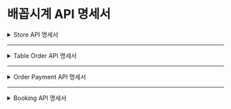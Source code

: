 # 배꼽시계 API 명세서

<details>
<summary> Store API 명세서 </summary>

## 기본 정보
- **Base URL**: `/store`
- **Authentication**: Optional (Depending on your implementation)

## 목차
- [1. GET `/getAll`](#1-get-getall) - 모든 가게 조회
- [2. GET `/search`](#2-get-search) - 가게 검색
- [3. GET `/:storeId/tables`](#3-get-storeidtables) - 특정 가게의 테이블 정보 조회
- [4. GET `/:storeId/orders`](#4-get-storeidorders) - 특정 가게의 미결제 주문 조회
- [5. GET `/:tableId/orders`](#5-get-tableidorders) - 특정 테이블의 미결제 주문 조회
- [6. GET `/:storeId/menus`](#6-get-storeidmenus) - 특정 가게의 메뉴 조회
- [7. GET `/:storeId`](#7-get-storeid) - 특정 가게의 상세 정보 조회
- [8. POST `/:storeId/tables`](#8-post-storeidtables) - 테이블 정보 수정 및 등록
- [9. POST `/:storeId/menu-categories`](#9-post-storeidmenu-categories) - 메뉴 카테고리 추가
- [10. POST `/:menuCateId/menus`](#10-post-menucateidmenus) - 메뉴 추가
- [11. POST `/:menuId/menu-options`](#11-post-menuidmenu-options) - 메뉴 옵션 추가

---

<details>
<summary>1. GET `/getAll`</summary>

### **설명**: 모든 가게 정보를 조회합니다.

- **Request**: 없음
- **Response**:
  - **Status**: 200 OK
  - **Body**:
    ```json
    [
      {
        "id": "string",
        "name": "string",
        "address": "string",
        "lat": "string",
        "long": "string",
        "tel": "string",
        "createdAt": "date-time",
        "updatedAt": "date-time"
      }
    ]
    ```
  - **Error Responses**:
    - **500 Internal Server Error**:
      ```json
      {
        "error": "Internal server error"
      }
      ```

</details>

---

<details>
<summary>2. GET `/search`</summary>

### **설명**: 가게 이름 또는 주소로 검색합니다.

- **Request**:
  - **Query Parameters**:
    - `query`: 검색어 (string, 필수)
  
- **Response**:
  - **Status**: 200 OK
  - **Body**:
    ```json
    [
      {
        "id": "string",
        "name": "string",
        "address": "string",
        "lat": "string",
        "long": "string",
        "tel": "string",
        "createdAt": "date-time",
        "updatedAt": "date-time"
      }
    ]
    ```
  - **Error Responses**:
    - **400 Bad Request**:
      ```json
      {
        "error": "Invalid query parameter"
      }
      ```
    - **500 Internal Server Error**:
      ```json
      {
        "error": "Failed to search stores"
      }
      ```

</details>

---

<details>
<summary>3. GET `/:storeId/tables`</summary>

### **설명**: 특정 가게의 테이블 정보 및 관련 미결제 주문 조회

- **Request**:
  - **Path Parameters**:
    - `storeId`: 가게 ID (string, 필수)
  
- **Response**:
  - **Status**: 200 OK
  - **Body**:
    ```json
    {
      "id": "string",
      "spaces": [
        {
          "id": "string",
          "name": "string",
          "tables": [
            {
              "id": "string",
              "name": "string",
              "orders": [
                {
                  "id": "string",
                  "isPaid": "N",
                  "orderDetails": [
                    {
                      "id": "string",
                      "menu": {
                        "id": "string",
                        "name": "string"
                      }
                    }
                  ]
                }
              ]
            }
          ]
        }
      ]
    }
    ```
  - **Error Responses**:
    - **404 Not Found**:
      ```json
      {
        "error": "Store not found"
      }
      ```
    - **500 Internal Server Error**:
      ```json
      {
        "error": "Internal server error"
      }
      ```

</details>

---

<details>
<summary>4. GET `/:storeId/orders`</summary>

### **설명**: 특정 가게에서 미결제 상태인 모든 주문을 조회합니다.

- **Request**:
  - **Path Parameters**:
    - `storeId`: 가게 ID (string, 필수)
  
- **Response**:
  - **Status**: 200 OK
  - **Body**:
    ```json
    [
      {
        "id": "string",
        "isPaid": "N",
        "table": {
          "id": "string",
          "name": "string"
        },
        "orderDetails": [
          {
            "id": "string",
            "menu": {
              "id": "string",
              "name": "string"
            }
          }
        ]
      }
    ]
    ```
  - **Error Responses**:
    - **404 Not Found**:
      ```json
      {
        "error": "No active orders found for this store"
      }
      ```
    - **500 Internal Server Error**:
      ```json
      {
        "error": "Failed to retrieve orders for this store"
      }
      ```

</details>

---

<details>
<summary>5. GET `/:tableId/orders`</summary>

### **설명**: 특정 테이블의 미결제 주문을 조회합니다.

- **Request**:
  - **Path Parameters**:
    - `tableId`: 테이블 ID (string, 필수)
  
- **Response**:
  - **Status**: 200 OK
  - **Body**:
    ```json
    {
      "id": "string",
      "isPaid": "N",
      "orderDetails": [
        {
          "id": "string",
          "menu": {
            "id": "string",
            "name": "string"
          }
        }
      ]
    }
    ```
  - **Error Responses**:
    - **404 Not Found**:
      ```json
      {
        "error": "No active order found for this table"
      }
      ```
    - **500 Internal Server Error**:
      ```json
      {
        "error": "Failed to retrieve the current order"
      }
      ```

</details>

---

<details>
<summary>6. GET `/:storeId/menus`</summary>

### **설명**: 특정 가게의 메뉴 및 메뉴 옵션을 조회합니다.

- **Request**:
  - **Path Parameters**:
    - `storeId`: 가게 ID (string, 필수)

- **Response**:
  - **Status**: 200 OK
  - **Body**:
    ```json
    {
      "id": "string",
      "menuCates": [
        {
          "id": "string",
          "name": "string",
          "menus": [
            {
              "id": "string",
              "name": "string",
              "price": 0,
              "menuOptions": [
                {
                  "id": "string",
                  "name": "string",
                  "price": 0,
                  "isRequired": "Y"
                }
              ]
            }
          ]
        }
      ]
    }
    ```
  - **Error Responses**:
    - **404 Not Found**:
      ```json
      {
        "error": "Store not found"
      }
      ```
    - **500 Internal Server Error**:
      ```json
      {
        "error": "Internal server error"
      }
      ```

</details>

---

<details>
<summary>7. GET `/:storeId`</summary>

### **설명**: 특정 가게의 세부 정보 및 주문 정보를 조회합니다.

- **Request**:
  - **Path Parameters**:
    - `storeId`: 가게 ID (string, 필수)

- **Response**:
  - **Status**: 200 OK
  - **Body**:
    ```json
    {
      "id": "string",
      "spaces": [
        {
          "id": "string",
          "name": "string",
          "tables": [
            {
              "id": "string",
              "name": "string",
              "orders": [
                {
                  "id": "string",
                  "isPaid": "N",
                  "orderDetails": [
                    {
                      "id": "string",
                      "menu": {
                        "id": "string",
                        "name": "string"
                      }
                    }
                  ]
                }
              ]
            }
          ]
        }
      ],
      "menuCates": [
        {
          "id": "string",
          "name": "string",
          "menus": [
            {
              "id": "string",
              "name": "string",
              "price": 0,
              "menuOptions": [
                {
                  "id": "string",
                  "name": "string",
                  "price": 0,
                  "isRequired": "Y"
                }
              ]
            }
          ]
        }
      ]
    }
    ```
  - **Error Responses**:
    - **404 Not Found**:
      ```json
      {
        "error": "Store not found"
      }
      ```
    - **500 Internal Server Error**:
      ```json
      {
        "error": "Internal server error"
      }
      ```

</details>

---

<details>
<summary>8. POST `/:storeId/tables`</summary>

### **설명**: 특정 가게의 테이블 정보를 수정 또는 등록합니다.

- **Request**:
  - **Path Parameters**:
    - `storeId`: 가게 ID (string, 필수)
  - **Body**:
    ```json
    [
      {
        "id": "string",
        "left": 0,
        "top": 0,
        "width": 100,
        "height": 100,
        "name": "string",
        "color": "string",
        "spaceId": "string"
      }
    ]
    ```

- **Response**:
  - **Status**: 200 OK
  - **Body**:
    ```json
    {
      "message": "Tables saved successfully"
    }
    ```
  - **Error Responses**:
    - **500 Internal Server Error**:
      ```json
      {
        "error": "Failed to save tables"
      }
      ```

</details>

---

<details>
<summary>9. POST `/:storeId/menu-categories`</summary>

### **설명**: 특정 가게에 새로운 메뉴 카테고리를 추가합니다.

- **Request**:
  - **Path Parameters**:
    - `storeId`: 가게 ID (string, 필수)
  - **Body**:
    ```json
    {
      "name": "string"
    }
    ```

- **Response**:
  - **Status**: 201 Created
  - **Body**:
    ```json
    {
      "id": "string",
      "name": "string"
    }
    ```
  - **Error Responses**:
    - **500 Internal Server Error**:
      ```json
      {
        "error": "Failed to create menu category"
      }
      ```

</details>

---

<details>
<summary>10. POST `/:menuCateId/menus`</summary>

### **설명**: 특정 메뉴 카테고리에 새로운 메뉴를 추가합니다.

- **Request**:
  - **Path Parameters**:
    - `menuCateId`: 메뉴 카테고리 ID (string, 필수)
  - **Body**:
    ```json
    {
      "name": "string",
      "price": 0
    }
    ```

- **Response**:
  - **Status**: 201 Created
  - **Body**:
    ```json
    {
      "id": "string",
      "name": "string",
      "price": 0
    }
    ```
  - **Error Responses**:
    - **500 Internal Server Error**:
      ```json
      {
        "error": "Failed to create menu"
      }
      ```

</details>

---

<details>
<summary>11. POST `/:menuId/menu-options`</summary>

### **설명**: 특정 메뉴에 새로운 옵션을 추가합니다.

- **Request**:
  - **Path Parameters**:
    - `menuId`: 메뉴 ID (string, 필수)
  - **Body**:
    ```json
    {
      "name": "string",
      "price": 0,
      "isRequired": "N"
    }
    ```

- **Response**:
  - **Status**: 201 Created
  - **Body**:
    ```json
    {
      "id": "string",
      "name": "string",
      "price": 0,
      "isRequired": "N",
      "menuId": "string"
    }
    ```
  - **Error Responses**:
    - **500 Internal Server Error**:
      ```json
      {
        "error": "Failed to create menu option"
      }
      ```

</details>
</details>

---

<details>
<summary> Table Order API 명세서 </summary>

## 기본 정보
- **Base URL**: `/order`
- **Authentication**: Optional (Depending on your implementation)

## 목차
- [1. GET `/:tableId`](#1-get-tableid) - 특정 테이블의 미결제 주문 정보 조회
- [2. POST `/:tableId`](#2-post-tableid) - 특정 테이블에 주문 추가

---

<details>
<summary>1. GET `/:tableId`</summary>

### **설명**: 특정 테이블의 미결제 주문 정보를 조회합니다.

- **Request**:
  - **Path Parameters**:
    - `tableId`: 테이블 ID (string, 필수)
  
- **Response**:
  - **Status**: 200 OK
  - **Body**:
    ```json
    [
      {
        "id": "string",                 // 주문 ID
        "isPaid": "N",                  // 결제 여부 ('Y' 또는 'N')
        "orderDetails": [
          {
            "id": "string",             // 주문 상세 ID
            "quantity": 1,              // 주문 수량
            "menu": {
              "id": "string",           // 메뉴 ID
              "name": "string"          // 메뉴 이름
            },
            "menuOption": {
              "id": "string",           // 메뉴 옵션 ID
              "name": "string"          // 메뉴 옵션 이름
            },
            "menuOptionItem": {
              "id": "string",           // 메뉴 옵션 항목 ID
              "name": "string"          // 메뉴 옵션 항목 이름
            }
          }
        ]
      }
    ]
    ```
  - **Error Responses**:
    - **404 Not Found**:
      ```json
      {
        "error": "Table not found"
      }
      ```
    - **500 Internal Server Error**:
      ```json
      {
        "error": "Failed to retrieve unpaid orders for the table"
      }
      ```

</details>

---

<details>
<summary>2. POST `/:tableId`</summary>

### **설명**: 특정 테이블에 주문을 추가합니다. 이 API는 테이블에 주문을 생성하거나, 이미 존재하는 미결제 주문의 세부사항을 업데이트합니다.

- **Request**:
  - **Path Parameters**:
    - `tableId`: 테이블 ID (string, 필수)
  - **Body**: 주문 상세 정보 (Array of `OrderDetailInput`)
    ```json
    [
      {
        "menuId": "string",          // 메뉴 ID
        "quantity": 1                // 주문 수량
      }
    ]
    ```

- **Response**:
  - **Status**: 200 OK
  - **Body**:
    ```json
    {
      "message": "Order saved successfully"
    }
    ```

  - **Error Responses**:
    - **404 Not Found**:
      ```json
      {
        "error": "Table not found"
      }
      ```
    - **400 Bad Request**: 유효하지 않은 요청일 경우
      ```json
      {
        "error": "Menu ID and quantity are required"
      }
      ```
    - **500 Internal Server Error**:
      ```json
      {
        "error": "Failed to save order"
      }
      ```

</details>
</details>

---

<details>
<summary>Order Payment API 명세서</summary>



## 기본 정보
- **Base URL**: `/payment`
- **Authentication**: Optional (Depending on your implementation)

## 목차
- [1. PUT `/:orderId`](#1-put-orderid) - 주문 결제 업데이트

---

<details>
<summary>1. PUT <code>/:orderId</code></summary>

### **설명**: 특정 주문의 결제 상태를 "Y"로 업데이트합니다.

- **Request**:
  - **Path Parameters**:
    - `orderId`: 주문 ID (string, 필수)
  
- **Response**:
  - **Status**: 200 OK
  - **Body**:
    ```json
    {
      "message": "Order payment updated successfully",
      "order": {
        "id": "string",           // 주문 ID
        "isPaid": "Y"             // 결제 여부 (결제 완료: 'Y')
      }
    }
    ```
  - **Error Responses**:
    - **404 Not Found**:
      ```json
      {
        "error": "Order not found"
      }
      ```
    - **500 Internal Server Error**:
      ```json
      {
        "error": "Failed to update order payment status"
      }
      ```

</details>

</details>

---

<details>
<summary> Booking API 명세서 </summary>

## 기본 정보
- **Base URL**: `/book`
- **Authentication**: Optional (Depending on your implementation)

## 목차
- [1. POST `/:storeId`](#1-post-storeid) - 예약 생성 및 업데이트

---

<details>
<summary>1. POST <code>/:storeId</code></summary>

### **설명**: 특정 가게에 예약을 생성하거나 기존 예약을 업데이트합니다.

- **Request**:
  - **Path Parameters**:
    - `storeId`: 가게 ID (string, 필수)
  - **Body**: 예약 정보
    ```json
    {
      "id": "string",           // 예약 ID (기존 예약일 경우 제공)
      "userEmail": "string",    // 사용자 이메일
      "peopleCnt": 4,           // 예약 인원수
      "bookDate": "string",     // 예약 날짜 (형식: YYYYMMDD)
      "bookTime": "string"      // 예약 시간 (형식: HHMM)
    }
    ```

- **Response**:
  - **Status**: 200 OK
  - **Body**:
    ```json
    {
      "message": "Booking saved successfully"
    }
    ```

  - **Error Responses**:
    - **500 Internal Server Error**:
      ```json
      {
        "error": "Failed to save Booking"
      }
      ```

</details>

</details>